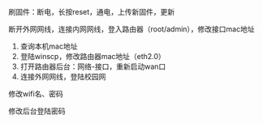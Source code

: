 
刷固件：断电，长按reset，通电，上传新固件，更新


断开外网网线，连接内网网线，登入路由器（root/admin），修改接口mac地址
1. 查询本机mac地址
2. 登陆winscp，修改路由器mac地址（eth2.0）
3. 打开路由器后台：网络-接口，重新启动wan口
4. 连接外网网线，登陆校园网

修改wifi名、密码

修改后台登陆密码
